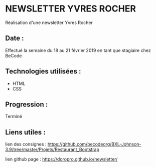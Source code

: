 # NEWSLETTER YVRES ROCHER

Réalisation d'une newsletter Yvres Rocher


## Date :

Effectué la semaine du 18 au 21 février 2019 en tant que stagiaire chez BeCode

## Technologies utilisées :

+ HTML
+ CSS 

## Progression :

Terminé

## Liens utiles :

lien des consignes : <https://github.com/becodeorg/BXL-Johnson-3.9/tree/master/Projets/Restaurant_Bootstrap>

lien github page : https://doropro.github.io/newsletter/

